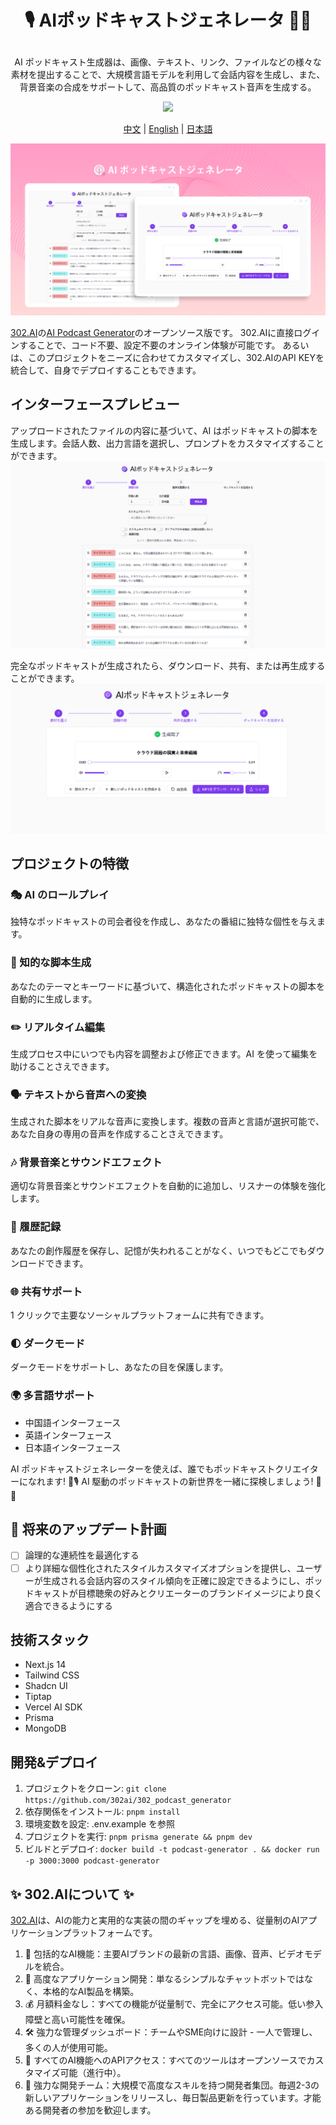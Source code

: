 # <p align="center">🎙️ AIポッドキャストジェネレータ 🚀✨</p>

<p align="center">AI ポッドキャスト生成器は、画像、テキスト、リンク、ファイルなどの様々な素材を提出することで、大規模言語モデルを利用して会話内容を生成し、また、背景音楽の合成をサポートして、高品質のポッドキャスト音声を生成する。</p>

<p align="center"><a href="https://302.ai/tools/word/" target="blank"><img src="https://file.302ai.cn/gpt/imgs/github/302_badge.png" /></a></p >

<p align="center"><a href="README zh.md">中文</a> | <a href="README.md">English</a> | <a href="README_ja.md">日本語</a></p>

![1. 素材を選択](docs/播客生成器jp.png)

[302.AI](https://302.ai)の[AI Podcast Generator](https://302.ai/tools/podcast/)のオープンソース版です。
302.AIに直接ログインすることで、コード不要、設定不要のオンライン体験が可能です。
あるいは、このプロジェクトをニーズに合わせてカスタマイズし、302.AIのAPI KEYを統合して、自身でデプロイすることもできます。

## インターフェースプレビュー
アップロードされたファイルの内容に基づいて、AI はポッドキャストの脚本を生成します。会話人数、出力言語を選択し、プロンプトをカスタマイズすることができます。
![1. 素材を選択](docs/播客日1.png)     

完全なポッドキャストが生成されたら、ダウンロード、共有、または再生成することができます。
![2. コンテンツを調整](docs/播客日2.png)

## プロジェクトの特徴
### 🎭 AI のロールプレイ
独特なポッドキャストの司会者役を作成し、あなたの番組に独特な個性を与えます。
### 📝 知的な脚本生成
あなたのテーマとキーワードに基づいて、構造化されたポッドキャストの脚本を自動的に生成します。
### ✏️ リアルタイム編集
生成プロセス中にいつでも内容を調整および修正できます。AI を使って編集を助けることさえできます。
### 🗣️ テキストから音声への変換
生成された脚本をリアルな音声に変換します。複数の音声と言語が選択可能で、あなた自身の専用の音声を作成することさえできます。
### 🎶 背景音楽とサウンドエフェクト
適切な背景音楽とサウンドエフェクトを自動的に追加し、リスナーの体験を強化します。
### 📜 履歴記録
あなたの創作履歴を保存し、記憶が失われることがなく、いつでもどこでもダウンロードできます。
### 🌐 共有サポート
1 クリックで主要なソーシャルプラットフォームに共有できます。
### 🌓 ダークモード
ダークモードをサポートし、あなたの目を保護します。
### 🌍 多言語サポート
- 中国語インターフェース
- 英語インターフェース
- 日本語インターフェース

AI ポッドキャストジェネレーターを使えば、誰でもポッドキャストクリエイターになれます! 🎉🎙️ AI 駆動のポッドキャストの新世界を一緒に探検しましょう! 🌟🚀

## 🚩 将来のアップデート計画
- [ ] 論理的な連続性を最適化する
- [ ] より詳細な個性化されたスタイルカスタマイズオプションを提供し、ユーザーが生成される会話内容のスタイル傾向を正確に設定できるようにし、ポッドキャストが目標聴衆の好みとクリエーターのブランドイメージにより良く適合できるようにする

## 技術スタック
- Next.js 14
- Tailwind CSS
- Shadcn UI
- Tiptap
- Vercel AI SDK
- Prisma
- MongoDB

## 開発&デプロイ
1. プロジェクトをクローン: `git clone https://github.com/302ai/302_podcast_generator`
2. 依存関係をインストール: `pnpm install`
3. 環境変数を設定: .env.example を参照
4. プロジェクトを実行: `pnpm prisma generate && pnpm dev`
5. ビルドとデプロイ: `docker build -t podcast-generator . && docker run -p 3000:3000 podcast-generator`


## ✨ 302.AIについて ✨
[302.AI](https://302.ai)は、AIの能力と実用的な実装の間のギャップを埋める、従量制のAIアプリケーションプラットフォームです。
1. 🧠 包括的なAI機能：主要AIブランドの最新の言語、画像、音声、ビデオモデルを統合。
2. 🚀 高度なアプリケーション開発：単なるシンプルなチャットボットではなく、本格的なAI製品を構築。
3. 💰 月額料金なし：すべての機能が従量制で、完全にアクセス可能。低い参入障壁と高い可能性を確保。
4. 🛠 強力な管理ダッシュボード：チームやSME向けに設計 - 一人で管理し、多くの人が使用可能。
5. 🔗 すべてのAI機能へのAPIアクセス：すべてのツールはオープンソースでカスタマイズ可能（進行中）。
6. 💪 強力な開発チーム：大規模で高度なスキルを持つ開発者集団。毎週2-3の新しいアプリケーションをリリースし、毎日製品更新を行っています。才能ある開発者の参加を歓迎します。
